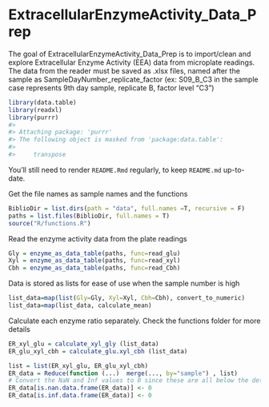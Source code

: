 
<!-- README.md is generated from README.Rmd. Please edit that file -->

# ExtracellularEnzymeActivity_Data_Prep

<!-- badges: start -->
<!-- badges: end -->

The goal of ExtracellularEnzymeActivity_Data_Prep is to import/clean and
explore Extracellular Enzyme Activity (EEA) data from microplate
readings. The data from the reader must be saved as .xlsx files, named
after the sample as SampleDayNumber_replicate_factor (ex: S09_B\_C3 in
the sample case represents 9th day sample, replicate B, factor level
“C3”)

``` r
library(data.table)
library(readxl)
library(purrr)
#> 
#> Attaching package: 'purrr'
#> The following object is masked from 'package:data.table':
#> 
#>     transpose
```

You’ll still need to render `README.Rmd` regularly, to keep `README.md`
up-to-date.

Get the file names as sample names and the functions

``` r
BiblioDir = list.dirs(path = "data", full.names =T, recursive = F)
paths = list.files(BiblioDir, full.names = T)
source("R/functions.R")
```

Read the enzyme activity data from the plate readings

``` r
Gly = enzyme_as_data_table(paths, func=read_glu)
Xyl = enzyme_as_data_table(paths, func=read_xyl)
Cbh = enzyme_as_data_table(paths, func=read_Cbh)
```

Data is stored as lists for ease of use when the sample number is high

``` r
list_data=map(list(Gly=Gly, Xyl=Xyl, Cbh=Cbh), convert_to_numeric)
list_data=map(list_data, calculate_mean)
```

Calculate each enzyme ratio separately. Check the functions folder for
more details

``` r
ER_xyl_glu = calculate_xyl_gly (list_data)
ER_glu_xyl_cbh = calculate_glu.xyl_cbh (list_data)
```

``` r
list = list(ER_xyl_glu, ER_glu_xyl_cbh)
ER_data = Reduce(function (...)  merge(..., by="sample") , list) 
# Convert the NaN and Inf values to 0 since these are all below the detection limit values due to the negative 
ER_data[is.nan.data.frame(ER_data)] <- 0
ER_data[is.inf.data.frame(ER_data)] <- 0
```
